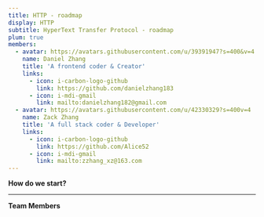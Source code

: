 ```yaml
---
title: HTTP - roadmap
display: HTTP
subtitle: HyperText Transfer Protocol - roadmap
plum: true
members:
  - avatar: https://avatars.githubusercontent.com/u/39391947?s=400&v=4
    name: Daniel Zhang
    title: 'A frontend coder & Creator'
    links:
      - icon: i-carbon-logo-github
        link: https://github.com/danielzhang183
      - icon: i-mdi-gmail
        link: mailto:danielzhang182@gmail.com
  - avatar: https://avatars.githubusercontent.com/u/42330329?s=400v=4
    name: Zack Zhang
    title: 'A full stack coder & Developer'
    links:
      - icon: i-carbon-logo-github
        link: https://github.com/Alice52
      - icon: i-mdi-gmail
        link: mailto:zzhang_xz@163.com
---
```


**How do we start?**

***

**Team Members**

<TeamMembers :members="frontmatter.members" />
